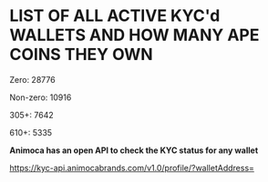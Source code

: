 # LIST OF ALL ACTIVE KYC'd WALLETS AND HOW MANY APE COINS THEY OWN

Zero: 28776

Non-zero: 10916

305+: 7642

610+: 5335

**Animoca has an open API to check the KYC status for any wallet**

https://kyc-api.animocabrands.com/v1.0/profile/?walletAddress=